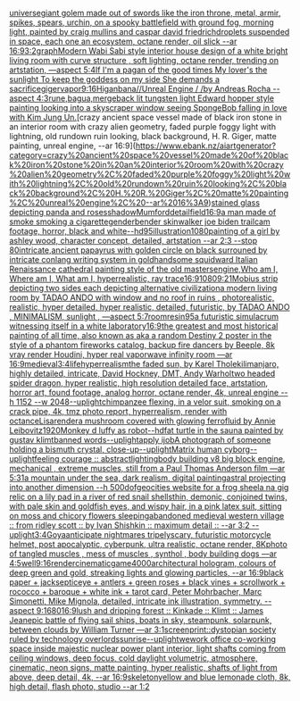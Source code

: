 [universe](https://www.ebank.nz/aiartgenerator?category=universe)[giant golem made out of swords like the iron throne, metal, armir, spikes, spears, urchin, on a spooky battlefield with ground fog, morning light, painted by craig mullins and caspar david friedrich](https://www.ebank.nz/aiartgenerator?category=giant%20golem%20made%20out%20of%20swords%20like%20the%20iron%20throne%2C%20metal%2C%20armir%2C%20spikes%2C%20spears%2C%20urchin%2C%20on%20a%20spooky%20battlefield%20with%20ground%20fog%2C%20morning%20light%2C%20painted%20by%20craig%20mullins%20and%20caspar%20david%20friedrich)[droplets suspended in space, each one an ecosystem, octane render, oil slick --ar 16:9](https://www.ebank.nz/aiartgenerator?category=droplets%20suspended%20in%20space%2C%20each%20one%20an%20ecosystem%2C%20octane%20render%2C%20oil%20slick%20--ar%2016%3A9)[3:2](https://www.ebank.nz/aiartgenerator?category=3%3A2)[graph](https://www.ebank.nz/aiartgenerator?category=graph)[Modern Wabi Sabi style interior house design of a white bright living room with curve structure , soft lighting, octane render, trending on artstation, —aspect 5:4](https://www.ebank.nz/aiartgenerator?category=Modern%20Wabi%20Sabi%20style%20interior%20house%20design%20of%20a%20white%20bright%20living%20room%20with%20curve%20structure%20%2C%20soft%20lighting%2C%20octane%20render%2C%20trending%20on%20artstation%2C%20%E2%80%94aspect%205%3A4)[If I'm a pagan of the good times My lover's the sunlight To keep the goddess on my side She demands a sacrifice](https://www.ebank.nz/aiartgenerator?category=If%20I%27m%20a%20pagan%20of%20the%20good%20times%20My%20lover%27s%20the%20sunlight%20To%20keep%20the%20goddess%20on%20my%20side%20She%20demands%20a%20sacrifice)[giger](https://www.ebank.nz/aiartgenerator?category=giger)[vapor](https://www.ebank.nz/aiartgenerator?category=vapor)[9:16](https://www.ebank.nz/aiartgenerator?category=9%3A16)[Higanbana//Unreal Engine / /by Andreas Rocha   --aspect 4:3](https://www.ebank.nz/aiartgenerator?category=Higanbana//Unreal%20Engine%20/%20/by%20Andreas%20Rocha%20%20%20--aspect%204%3A3)[rune,bagua,merge](https://www.ebank.nz/aiartgenerator?category=rune%2Cbagua%2Cmerge)[back lit tungsten light Edward hopper style painting looking into a skyscraper window seeing SpongeBob falling in love with Kim Jung Un.](https://www.ebank.nz/aiartgenerator?category=back%20lit%20tungsten%20light%20Edward%20hopper%20style%20painting%20looking%20into%20a%20skyscraper%20window%20seeing%20SpongeBob%20falling%20in%20love%20with%20Kim%20Jung%20Un.)[crazy ancient space vessel made of black iron stone in an interior room with crazy alien geometry, faded purple foggy light with lightning, old rundown ruin looking, black background, H. R. Giger, matte painting, unreal engine, --ar 16:9](https://www.ebank.nz/aiartgenerator?category=crazy%20ancient%20space%20vessel%20made%20of%20black%20iron%20stone%20in%20an%20interior%20room%20with%20crazy%20alien%20geometry%2C%20faded%20purple%20foggy%20light%20with%20lightning%2C%20old%20rundown%20ruin%20looking%2C%20black%20background%2C%20H.%20R.%20Giger%2C%20matte%20painting%2C%20unreal%20engine%2C%20--ar%2016%3A9)[stained glass depicting panda and roses](https://www.ebank.nz/aiartgenerator?category=stained%20glass%20depicting%20panda%20and%20roses)[shadow](https://www.ebank.nz/aiartgenerator?category=shadow)[Mumford](https://www.ebank.nz/aiartgenerator?category=Mumford)[detail](https://www.ebank.nz/aiartgenerator?category=detail)[field](https://www.ebank.nz/aiartgenerator?category=field)[16:9](https://www.ebank.nz/aiartgenerator?category=16%3A9)[a man made of smoke smoking a cigarette](https://www.ebank.nz/aiartgenerator?category=a%20man%20made%20of%20smoke%20smoking%20a%20cigarette)[genderbender skinwalker joe biden trailcam footage, horror, black and white](https://www.ebank.nz/aiartgenerator?category=genderbender%20skinwalker%20joe%20biden%20trailcam%20footage%2C%20horror%2C%20black%20and%20white)[--hd](https://www.ebank.nz/aiartgenerator?category=--hd)[95](https://www.ebank.nz/aiartgenerator?category=95)[illustration](https://www.ebank.nz/aiartgenerator?category=illustration)[1080](https://www.ebank.nz/aiartgenerator?category=1080)[painting of a girl by ashley wood, character concept, detailed, artstation --ar 2:3 --stop 80](https://www.ebank.nz/aiartgenerator?category=painting%20of%20a%20girl%20by%20ashley%20wood%2C%20character%20concept%2C%20detailed%2C%20artstation%20--ar%202%3A3%20--stop%2080)[intricate,](https://www.ebank.nz/aiartgenerator?category=intricate%2C)[ancient papayrus with golden circle on black surrouned by intricate conlang writing system in gold](https://www.ebank.nz/aiartgenerator?category=ancient%20papayrus%20with%20golden%20circle%20on%20black%20surrouned%20by%20intricate%20conlang%20writing%20system%20in%20gold)[handsome squidward Italian Renaissance cathedral painting style of the old masters](https://www.ebank.nz/aiartgenerator?category=handsome%20squidward%20Italian%20Renaissance%20cathedral%20painting%20style%20of%20the%20old%20masters)[engine,](https://www.ebank.nz/aiartgenerator?category=engine%2C)[Who am I, Where am I, What am I, hyperrealistic, ray trace](https://www.ebank.nz/aiartgenerator?category=Who%20am%20I%2C%20Where%20am%20I%2C%20What%20am%20I%2C%20hyperrealistic%2C%20ray%20trace)[16:9](https://www.ebank.nz/aiartgenerator?category=16%3A9)[1080](https://www.ebank.nz/aiartgenerator?category=1080)[9:21](https://www.ebank.nz/aiartgenerator?category=9%3A21)[Mobius strip depicting two sides each depicting alternative civilization](https://www.ebank.nz/aiartgenerator?category=Mobius%20strip%20depicting%20two%20sides%20each%20depicting%20alternative%20civilization)[a modern living room by TADAO ANDO with window and no roof in ruins , photorealistic, realistic, hyper detailed, hyper realistic, detailed, futuristic, by TADAO ANDO , MINIMALISM, sunlight , —aspect 5:7](https://www.ebank.nz/aiartgenerator?category=a%20modern%20living%20room%20by%20TADAO%20ANDO%20with%20window%20and%20no%20roof%20in%20ruins%20%2C%20photorealistic%2C%20realistic%2C%20hyper%20detailed%2C%20hyper%20realistic%2C%20detailed%2C%20futuristic%2C%20by%20TADAO%20ANDO%20%2C%20MINIMALISM%2C%20sunlight%20%2C%20%E2%80%94aspect%205%3A7)[room](https://www.ebank.nz/aiartgenerator?category=room)[resin](https://www.ebank.nz/aiartgenerator?category=resin)[95](https://www.ebank.nz/aiartgenerator?category=95)[a futuristic simulacrum witnessing itself in a white laboratory](https://www.ebank.nz/aiartgenerator?category=a%20futuristic%20simulacrum%20witnessing%20itself%20in%20a%20white%20laboratory)[16:9](https://www.ebank.nz/aiartgenerator?category=16%3A9)[the greatest and most historical painting of all time, also known as aka a random Destiny 2 poster in the style of a phantom fireworks catalog, backup fire dancers by Beeple, 8k vray render Houdini, hyper real vaporwave infinity room —ar 16:9](https://www.ebank.nz/aiartgenerator?category=the%20greatest%20and%20most%20historical%20painting%20of%20all%20time%2C%20also%20known%20as%20aka%20a%20random%20Destiny%202%20poster%20in%20the%20style%20of%20a%20phantom%20fireworks%20catalog%2C%20backup%20fire%20dancers%20by%20Beeple%2C%208k%20vray%20render%20Houdini%2C%20hyper%20real%20vaporwave%20infinity%20room%20%E2%80%94ar%2016%3A9)[medieval](https://www.ebank.nz/aiartgenerator?category=medieval)[3:4](https://www.ebank.nz/aiartgenerator?category=3%3A4)[life](https://www.ebank.nz/aiartgenerator?category=life)[hyperrealism](https://www.ebank.nz/aiartgenerator?category=hyperrealism)[the faded sun, by Karel Thole](https://www.ebank.nz/aiartgenerator?category=the%20faded%20sun%2C%20by%20Karel%20Thole)[kilimanjaro, highly detailed, intricate, David Hockney, DMT, Andy Warhol](https://www.ebank.nz/aiartgenerator?category=kilimanjaro%2C%20highly%20detailed%2C%20intricate%2C%20David%20Hockney%2C%20DMT%2C%20Andy%20Warhol)[two headed spider dragon, hyper realistic, high resolution detailed face, artstation, horror art, found footage, analog horror, octane render, 4k, unreal engine --h 1152 --w 2048](https://www.ebank.nz/aiartgenerator?category=two%20headed%20spider%20dragon%2C%20hyper%20realistic%2C%20high%20resolution%20detailed%20face%2C%20artstation%2C%20horror%20art%2C%20found%20footage%2C%20analog%20horror%2C%20octane%20render%2C%204k%2C%20unreal%20engine%20--h%201152%20--w%202048)[--uplight](https://www.ebank.nz/aiartgenerator?category=--uplight)[chimpanzee flexing, in a velor suit, smoking on a crack pipe, 4k, tmz photo report, hyperrealism, render with octance](https://www.ebank.nz/aiartgenerator?category=chimpanzee%20flexing%2C%20in%20a%20velor%20suit%2C%20smoking%20on%20a%20crack%20pipe%2C%204k%2C%20tmz%20photo%20report%2C%20hyperrealism%2C%20render%20with%20octance)[Lisa](https://www.ebank.nz/aiartgenerator?category=Lisa)[render](https://www.ebank.nz/aiartgenerator?category=render)[a mushroom covered with glowing ferrofluid by Annie Leibovitz](https://www.ebank.nz/aiartgenerator?category=a%20mushroom%20covered%20with%20glowing%20ferrofluid%20by%20Annie%20Leibovitz)[1920](https://www.ebank.nz/aiartgenerator?category=1920)[Monkey d luffy as robot](https://www.ebank.nz/aiartgenerator?category=Monkey%20d%20luffy%20as%20robot)[--hd](https://www.ebank.nz/aiartgenerator?category=--hd)[fat turtle in the sauna painted by gustav klimt](https://www.ebank.nz/aiartgenerator?category=fat%20turtle%20in%20the%20sauna%20painted%20by%20gustav%20klimt)[banned words](https://www.ebank.nz/aiartgenerator?category=banned%20words)[--uplight](https://www.ebank.nz/aiartgenerator?category=--uplight)[apply ijob](https://www.ebank.nz/aiartgenerator?category=apply%20ijob)[A photograph of someone holding a bismuth crystal, close-up](https://www.ebank.nz/aiartgenerator?category=A%20photograph%20of%20someone%20holding%20a%20bismuth%20crystal%2C%20close-up)[--uplight](https://www.ebank.nz/aiartgenerator?category=--uplight)[Matrix human cyborg](https://www.ebank.nz/aiartgenerator?category=Matrix%20human%20cyborg)[--uplight](https://www.ebank.nz/aiartgenerator?category=--uplight)[feeling courage :: abstract](https://www.ebank.nz/aiartgenerator?category=feeling%20courage%20%3A%3A%20abstract)[lighting](https://www.ebank.nz/aiartgenerator?category=lighting)[body building v8 big block engine, mechanical , extreme muscles, still from a Paul Thomas Anderson film  —ar 5:3](https://www.ebank.nz/aiartgenerator?category=body%20building%20v8%20big%20block%20engine%2C%20mechanical%20%2C%20extreme%20muscles%2C%20still%20from%20a%20Paul%20Thomas%20Anderson%20film%20%20%E2%80%94ar%205%3A3)[1](https://www.ebank.nz/aiartgenerator?category=1)[a mountain under the sea, dark realism, digital painting](https://www.ebank.nz/aiartgenerator?category=a%20mountain%20under%20the%20sea%2C%20dark%20realism%2C%20digital%20painting)[astral projecting into another dimension --h 500](https://www.ebank.nz/aiartgenerator?category=astral%20projecting%20into%20another%20dimension%20--h%20500)[dof](https://www.ebank.nz/aiartgenerator?category=dof)[geocities website for a frog sheela na gig relic on a lily pad in a river of red snail shells](https://www.ebank.nz/aiartgenerator?category=geocities%20website%20for%20a%20frog%20sheela%20na%20gig%20relic%20on%20a%20lily%20pad%20in%20a%20river%20of%20red%20snail%20shells)[thin, demonic, conjoined twins, with pale skin and goldfish eyes, and wispy hair, in a pink latex suit, sitting on moss and chicory flowers sleeping](https://www.ebank.nz/aiartgenerator?category=thin%2C%20demonic%2C%20conjoined%20twins%2C%20with%20pale%20skin%20and%20goldfish%20eyes%2C%20and%20wispy%20hair%2C%20in%20a%20pink%20latex%20suit%2C%20sitting%20on%20moss%20and%20chicory%20flowers%20sleeping)[abandoned medieval western village :: from ridley scott :: by Ivan Shishkin :: maximum detail :: --ar 3:2 --uplight](https://www.ebank.nz/aiartgenerator?category=abandoned%20medieval%20western%20village%20%3A%3A%20from%20ridley%20scott%20%3A%3A%20by%20Ivan%20Shishkin%20%3A%3A%20maximum%20detail%20%3A%3A%20--ar%203%3A2%20--uplight)[3:4](https://www.ebank.nz/aiartgenerator?category=3%3A4)[Goya](https://www.ebank.nz/aiartgenerator?category=Goya)[anticipate nightmares tripely](https://www.ebank.nz/aiartgenerator?category=anticipate%20nightmares%20tripely)[scary, futuristic motorcycle helmet, post apocalyptic, cyberpunk, ultra realistic, octane render, 8K](https://www.ebank.nz/aiartgenerator?category=scary%2C%20futuristic%20motorcycle%20helmet%2C%20post%20apocalyptic%2C%20cyberpunk%2C%20ultra%20realistic%2C%20octane%20render%2C%208K)[photo of tangled muscles , mess of muscles , synthol , body building dogs —ar 4:5](https://www.ebank.nz/aiartgenerator?category=photo%20of%20tangled%20muscles%20%2C%20mess%20of%20muscles%20%2C%20synthol%20%2C%20body%20building%20dogs%20%E2%80%94ar%204%3A5)[well](https://www.ebank.nz/aiartgenerator?category=well)[9:16](https://www.ebank.nz/aiartgenerator?category=9%3A16)[render](https://www.ebank.nz/aiartgenerator?category=render)[cinematic](https://www.ebank.nz/aiartgenerator?category=cinematic)[game](https://www.ebank.nz/aiartgenerator?category=game)[4000](https://www.ebank.nz/aiartgenerator?category=4000)[architectural hologram, colours of deep green and gold, streaking lights and glowing particles, --ar 16:9](https://www.ebank.nz/aiartgenerator?category=architectural%20hologram%2C%20colours%20of%20deep%20green%20and%20gold%2C%20streaking%20lights%20and%20glowing%20particles%2C%20--ar%2016%3A9)[black paper + jacksepticeye + antlers + green roses + black vines + scrollwork + rococco + baroque + white ink + tarot card, Peter Mohrbacher, Marc Simonetti, Mike Mignola, detailed, intricate ink illustration, symmetry. --aspect 9:16](https://www.ebank.nz/aiartgenerator?category=black%20paper%20%2B%20jacksepticeye%20%2B%20antlers%20%2B%20green%20roses%20%2B%20black%20vines%20%2B%20scrollwork%20%2B%20rococco%20%2B%20baroque%20%2B%20white%20ink%20%2B%20tarot%20card%2C%20Peter%20Mohrbacher%2C%20Marc%20Simonetti%2C%20Mike%20Mignola%2C%20detailed%2C%20intricate%20ink%20illustration%2C%20symmetry.%20--aspect%209%3A16)[80](https://www.ebank.nz/aiartgenerator?category=80)[16:9](https://www.ebank.nz/aiartgenerator?category=16%3A9)[lush and dripping forest :: Kinkade :: Klimt :: James Jean](https://www.ebank.nz/aiartgenerator?category=lush%20and%20dripping%20forest%20%3A%3A%20Kinkade%20%3A%3A%20Klimt%20%3A%3A%20James%20Jean)[epic battle of flying sail ships, boats in sky, steampunk, solarpunk, between clouds by William Turner —ar 3:1](https://www.ebank.nz/aiartgenerator?category=epic%20battle%20of%20flying%20sail%20ships%2C%20boats%20in%20sky%2C%20steampunk%2C%20solarpunk%2C%20between%20clouds%20by%20William%20Turner%20%E2%80%94ar%203%3A1)[screenprint::](https://www.ebank.nz/aiartgenerator?category=screenprint%3A%3A)[dystopian society ruled by technology overlords](https://www.ebank.nz/aiartgenerator?category=dystopian%20society%20ruled%20by%20technology%20overlords)[sunrise](https://www.ebank.nz/aiartgenerator?category=sunrise)[--uplight](https://www.ebank.nz/aiartgenerator?category=--uplight)[wework office co-working space inside majestic nuclear power plant interior, light shafts coming from ceiling windows, deep focus, cold daylight volumetric, atmosphere, cinematic, neon signs, matte painting, hyper realistic, shafts of light from above, deep detail, 4k, --ar 16:9](https://www.ebank.nz/aiartgenerator?category=wework%20office%20co-working%20space%20inside%20majestic%20nuclear%20power%20plant%20interior%2C%20light%20shafts%20coming%20from%20ceiling%20windows%2C%20deep%20focus%2C%20cold%20daylight%20volumetric%2C%20atmosphere%2C%20cinematic%2C%20neon%20signs%2C%20matte%20painting%2C%20hyper%20realistic%2C%20shafts%20of%20light%20from%20above%2C%20deep%20detail%2C%204k%2C%20--ar%2016%3A9)[skeleton](https://www.ebank.nz/aiartgenerator?category=skeleton)[yellow and blue lemonade cloth, 8k, high detail, flash photo, studio --ar 1:2](https://www.ebank.nz/aiartgenerator?category=yellow%20and%20blue%20lemonade%20cloth%2C%208k%2C%20high%20detail%2C%20flash%20photo%2C%20studio%20--ar%201%3A2)